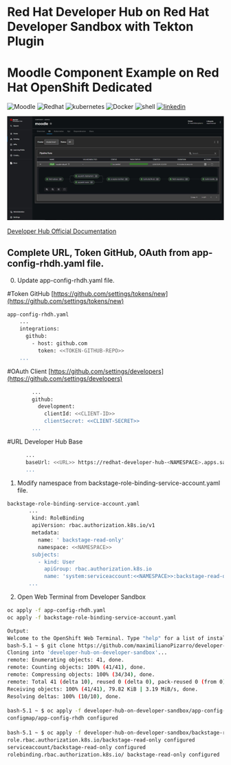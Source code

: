 # Red Hat Developer Hub on Red Hat Developer Sandbox with Tekton Plugin

# Moodle Component Example on Red Hat OpenShift Dedicated
<p align="left">
<img src="https://img.shields.io/badge/moodle-FF7F50?style=for-the-badge&logo=moodle&logoColor=white" alt="Moodle">
<img src="https://img.shields.io/badge/redhat-CC0000?style=for-the-badge&logo=redhat&logoColor=white" alt="Redhat">
<img src="https://img.shields.io/badge/kubernetes-%23326ce5.svg?style=for-the-badge&logo=kubernetes&logoColor=white" alt="kubernetes">
<img src="https://img.shields.io/badge/docker-0db7ed?style=for-the-badge&logo=docker&logoColor=white" alt="Docker">
<img src="https://img.shields.io/badge/shell_script-%23121011.svg?style=for-the-badge&logo=gnu-bash&logoColor=white" alt="shell">
<a href="https://www.linkedin.com/in/maximiliano-gregorio-pizarro-consultor-it"><img src="https://img.shields.io/badge/LinkedIn-0077B5?style=for-the-badge&logo=linkedin&logoColor=white" alt="linkedin">     
</p>

<p align="left">
  <img src="https://github.com/maximilianoPizarro/developer-hub-on-developer-sandbox/blob/main/screenshot/COVER.jpeg?raw=true" width="684" title="Run On Openshift">
</p>

[Developer Hub Official Documentation](https://docs.redhat.com/de/documentation/red_hat_developer_hub/1.2/html/configuring_plugins_in_red_hat_developer_hub)

## Complete URL, Token GitHub, OAuth from app-config-rhdh.yaml file.

0. Update app-config-rhdh.yaml file.

#Token GitHub [https://github.com/settings/tokens/new](https://github.com/settings/tokens/new)

```bash
app-config-rhdh.yaml
    ...
    integrations:
      github:
        - host: github.com
          token: <<TOKEN-GITHUB-REPO>>
    ...
```

#OAuth Client [https://github.com/settings/developers](https://github.com/settings/developers)

```bash
        ...
        github:
          development:
            clientId: <<CLIENT-ID>>
            clientSecret: <<CLIENT-SECRET>>
        ...
```

#URL Developer Hub Base

```bash
      ...
      baseUrl: <<URL>> https://redhat-developer-hub-<NAMESPACE>.apps.sandbox-m2.ll9k.p1.openshiftapps.com/
      ...
```

1. Modify namespace from backstage-role-binding-service-account.yaml file.
   
```bash
backstage-role-binding-service-account.yaml
       ...
        kind: RoleBinding
        apiVersion: rbac.authorization.k8s.io/v1
        metadata:
          name: ' backstage-read-only'
          namespace: <<NAMESPACE>>
        subjects:
          - kind: User
            apiGroup: rbac.authorization.k8s.io
            name: 'system:serviceaccount:<<NAMESPACE>>:backstage-read-only'
       ...

```

2. Open Web Terminal from Developer Sandbox

```bash
oc apply -f app-config-rhdh.yaml
oc apply -f backstage-role-binding-service-account.yaml
```
```bash
Output:
Welcome to the OpenShift Web Terminal. Type "help" for a list of installed CLI tools.
bash-5.1 ~ $ git clone https://github.com/maximilianoPizarro/developer-hub-on-developer-sandbox
Cloning into 'developer-hub-on-developer-sandbox'...
remote: Enumerating objects: 41, done.
remote: Counting objects: 100% (41/41), done.
remote: Compressing objects: 100% (34/34), done.
remote: Total 41 (delta 10), reused 0 (delta 0), pack-reused 0 (from 0)
Receiving objects: 100% (41/41), 79.82 KiB | 3.19 MiB/s, done.
Resolving deltas: 100% (10/10), done.

bash-5.1 ~ $ oc apply -f developer-hub-on-developer-sandbox/app-config-rhdh.yaml                        
configmap/app-config-rhdh configured

bash-5.1 ~ $ oc apply -f developer-hub-on-developer-sandbox/backstage-role-binding-service-account.yaml 
role.rbac.authorization.k8s.io/backstage-read-only configured
serviceaccount/backstage-read-only configured
rolebinding.rbac.authorization.k8s.io/ backstage-read-only configured
```
